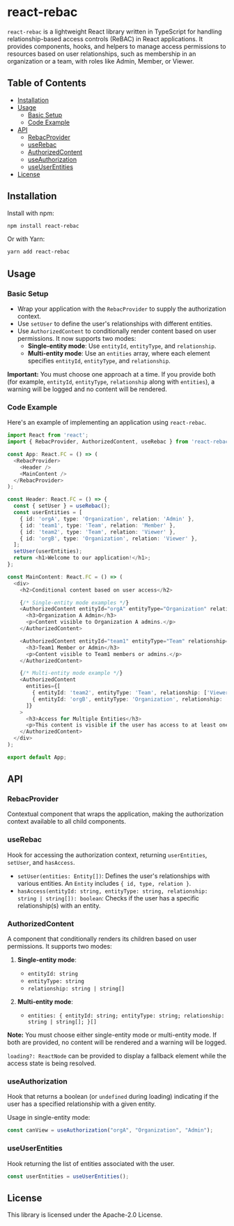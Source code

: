# react-rebac

`react-rebac` is a lightweight React library written in TypeScript for handling relationship-based access controls (ReBAC) in React applications. It provides components, hooks, and helpers to manage access permissions to resources based on user relationships, such as membership in an organization or a team, with roles like Admin, Member, or Viewer.

## Table of Contents

- [Installation](#installation)
- [Usage](#usage)
  - [Basic Setup](#basic-setup)
  - [Code Example](#code-example)
- [API](#api)
  - [RebacProvider](#rebacprovider)
  - [useRebac](#userebac)
  - [AuthorizedContent](#authorizedcontent)
  - [useAuthorization](#useauthorization)
  - [useUserEntities](#useuserentities)
- [License](#license)

## Installation

Install with npm:

```bash
npm install react-rebac
```

Or with Yarn:

```bash
yarn add react-rebac
```

## Usage

### Basic Setup

- Wrap your application with the `RebacProvider` to supply the authorization context.
- Use `setUser` to define the user's relationships with different entities.
- Use `AuthorizedContent` to conditionally render content based on user permissions. It now supports two modes:
  - **Single-entity mode**: Use `entityId`, `entityType`, and `relationship`.
  - **Multi-entity mode**: Use an `entities` array, where each element specifies `entityId`, `entityType`, and `relationship`.

**Important:** You must choose one approach at a time. If you provide both (for example, `entityId`, `entityType`, `relationship` along with `entities`), a warning will be logged and no content will be rendered.

### Code Example

Here's an example of implementing an application using `react-rebac`.

```typescript
import React from 'react';
import { RebacProvider, AuthorizedContent, useRebac } from 'react-rebac';

const App: React.FC = () => (
  <RebacProvider>
    <Header />
    <MainContent />
  </RebacProvider>
);

const Header: React.FC = () => {
  const { setUser } = useRebac();
  const userEntities = [
    { id: 'orgA', type: 'Organization', relation: 'Admin' },
    { id: 'team1', type: 'Team', relation: 'Member' },
    { id: 'team2', type: 'Team', relation: 'Viewer' },
    { id: 'orgB', type: 'Organization', relation: 'Viewer' },
  ];
  setUser(userEntities);
  return <h1>Welcome to our application!</h1>;
};

const MainContent: React.FC = () => (
  <div>
    <h2>Conditional content based on user access</h2>

    {/* Single-entity mode examples */}
    <AuthorizedContent entityId="orgA" entityType="Organization" relationship="Admin">
      <h3>Organization A Admin</h3>
      <p>Content visible to Organization A admins.</p>
    </AuthorizedContent>

    <AuthorizedContent entityId="team1" entityType="Team" relationship={['Member', 'Admin']}>
      <h3>Team1 Member or Admin</h3>
      <p>Content visible to Team1 members or admins.</p>
    </AuthorizedContent>

    {/* Multi-entity mode example */}
    <AuthorizedContent
      entities={[
        { entityId: 'team2', entityType: 'Team', relationship: ['Viewer', 'Member'] },
        { entityId: 'orgB', entityType: 'Organization', relationship: 'Viewer' },
      ]}
    >
      <h3>Access for Multiple Entities</h3>
      <p>This content is visible if the user has access to at least one of the specified entities (Team2 Viewer/Member or OrgB Viewer).</p>
    </AuthorizedContent>
  </div>
);

export default App;
```

## API

### RebacProvider

Contextual component that wraps the application, making the authorization context available to all child components.

### useRebac

Hook for accessing the authorization context, returning `userEntities`, `setUser`, and `hasAccess`.

- `setUser(entities: Entity[])`: Defines the user's relationships with various entities. An `Entity` includes `{ id, type, relation }`.
- `hasAccess(entityId: string, entityType: string, relationship: string | string[]): boolean`: Checks if the user has a specific relationship(s) with an entity.

### AuthorizedContent

A component that conditionally renders its children based on user permissions. It supports two modes:

1. **Single-entity mode**:
   - `entityId: string`  
   - `entityType: string`  
   - `relationship: string | string[]`  

2. **Multi-entity mode**:
   - `entities: { entityId: string; entityType: string; relationship: string | string[]; }[]`

**Note:** You must choose either single-entity mode or multi-entity mode. If both are provided, no content will be rendered and a warning will be logged.

`loading?: ReactNode` can be provided to display a fallback element while the access state is being resolved.

### useAuthorization

Hook that returns a boolean (or `undefined` during loading) indicating if the user has a specified relationship with a given entity.

Usage in single-entity mode:

```typescript
const canView = useAuthorization("orgA", "Organization", "Admin");
```

### useUserEntities

Hook returning the list of entities associated with the user.

```typescript
const userEntities = useUserEntities();
```

## License

This library is licensed under the Apache-2.0 License.